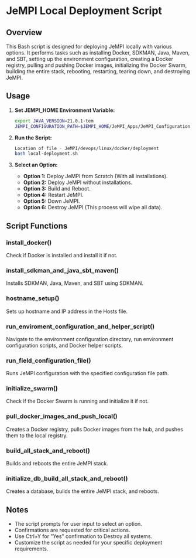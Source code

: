 # JeMPI Local Deployment Script


## Overview


This Bash script is designed for deploying JeMPI locally with various options. It performs tasks such as installing Docker, SDKMAN, Java, Maven, and SBT, setting up the environment configuration, creating a Docker registry, pulling and pushing Docker images, initializing the Docker Swarm, building the entire stack, rebooting, restarting, tearing down, and destroying JeMPI.


## Usage


1. **Set JEMPI_HOME Environment Variable:**
   ```bash
   export JAVA_VERSION=21.0.1-tem
   JEMPI_CONFIGURATION_PATH=$JEMPI_HOME/JeMPI_Apps/JeMPI_Configuration/reference/config-reference.json

   ```


2. **Run the Script:**
   ```bash
   Location of file - JeMPI/devops/linux/docker/deployment
   bash local-deployment.sh
   ```


3. **Select an Option:**
   - **Option 1:** Deploy JeMPI from Scratch (With all installations).
   - **Option 2:** Deploy JeMPI without installations.
   - **Option 3:** Build and Reboot.
   - **Option 4:** Restart JeMPI.
   - **Option 5:** Down JeMPI.
   - **Option 6:** Destroy JeMPI (This process will wipe all data).


## Script Functions


### install_docker()


Check if Docker is installed and install it if not.


### install_sdkman_and_java_sbt_maven()


Installs SDKMAN, Java, Maven, and SBT using SDKMAN.


### hostname_setup()


Sets up hostname and IP address in the Hosts file.


### run_enviroment_configuration_and_helper_script()


Navigate to the environment configuration directory, run environment configuration scripts, and Docker helper scripts.


### run_field_configuration_file()


Runs JeMPI configuration with the specified configuration file path.


### initialize_swarm()


Check if the Docker Swarm is running and initialize it if not.


### pull_docker_images_and_push_local()


Creates a Docker registry, pulls Docker images from the hub, and pushes them to the local registry.


### build_all_stack_and_reboot()


Builds and reboots the entire JeMPI stack.


### initialize_db_build_all_stack_and_reboot()


Creates a database, builds the entire JeMPI stack, and reboots.


## Notes


- The script prompts for user input to select an option.
- Confirmations are requested for critical actions.
- Use Ctrl+Y for "Yes" confirmation to Destroy all systems.
- Customize the script as needed for your specific deployment requirements.
